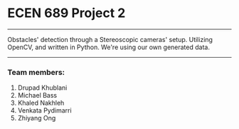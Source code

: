 # ECEN 689 Project 2
---

Obstacles' detection through a Stereoscopic cameras' setup. Utilizing OpenCV, and written in Python.
We're using our own generated data.

---

### Team members:

1) Drupad Khublani
2) Michael Bass
3) Khaled Nakhleh
4) Venkata Pydimarri
5) Zhiyang Ong
